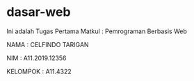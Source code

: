 # dasar-web
Ini adalah Tugas Pertama
Matkul : Pemrograman Berbasis Web

NAMA      : CELFINDO TARIGAN

NIM       : A11.2019.12356

KELOMPOK  : A11.4322
